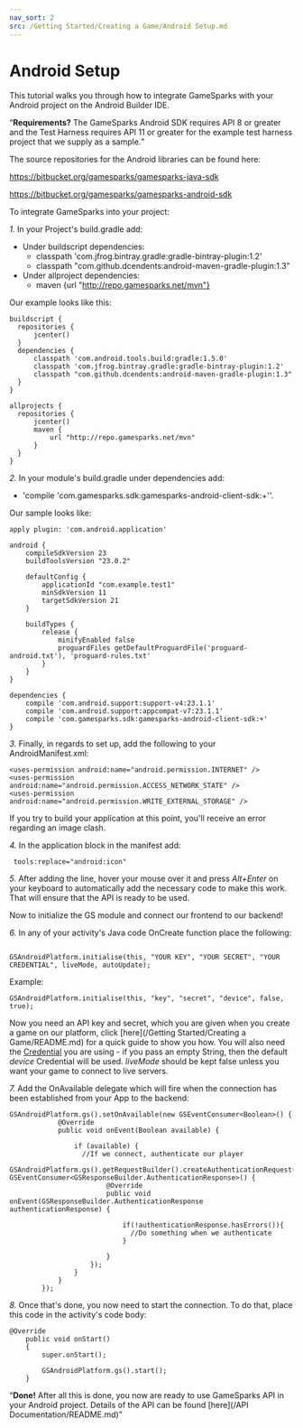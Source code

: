 ```yaml
---
nav_sort: 2
src: /Getting Started/Creating a Game/Android Setup.md
---
```


# Android Setup

This tutorial walks you through how to integrate GameSparks with your Android project on the Android Builder IDE.

<q>**Requirements?** The GameSparks Android SDK requires API 8 or greater and the Test Harness requires API 11 or greater for the example test harness project that we supply as a sample.</q>

The source repositories for the Android libraries can be found here:

https://bitbucket.org/gamesparks/gamesparks-java-sdk

https://bitbucket.org/gamesparks/gamesparks-android-sdk

To integrate GameSparks into your project:

*1.* In your Project's build.gradle add:
* Under buildscript dependencies:
  * classpath 'com.jfrog.bintray.gradle:gradle-bintray-plugin:1.2'
  * classpath "com.github.dcendents:android-maven-gradle-plugin:1.3"
* Under allproject dependencies:
  * maven {url "http://repo.gamesparks.net/mvn"}

Our example looks like this:

```
buildscript {
  repositories {
      jcenter()
  }
  dependencies {
      classpath 'com.android.tools.build:gradle:1.5.0'
      classpath 'com.jfrog.bintray.gradle:gradle-bintray-plugin:1.2'
      classpath "com.github.dcendents:android-maven-gradle-plugin:1.3"
  }
}

allprojects {
  repositories {
      jcenter()
      maven {
          url "http://repo.gamesparks.net/mvn"
      }
  }
}

```

*2.* In your module's build.gradle under dependencies add:
* 'compile 'com.gamesparks.sdk:gamesparks-android-client-sdk:+''.

Our sample looks like:

```
apply plugin: 'com.android.application'

android {
    compileSdkVersion 23
    buildToolsVersion "23.0.2"

    defaultConfig {
        applicationId "com.example.test1"
        minSdkVersion 11
        targetSdkVersion 21
    }

    buildTypes {
        release {
            minifyEnabled false
            proguardFiles getDefaultProguardFile('proguard-android.txt'), 'proguard-rules.txt'
        }
    }
}

dependencies {
    compile 'com.android.support:support-v4:23.1.1'
    compile 'com.android.support:appcompat-v7:23.1.1'
    compile 'com.gamesparks.sdk:gamesparks-android-client-sdk:+'
}

```

*3.* Finally, in regards to set up, add the following to your AndroidManifest.xml:

```
<uses-permission android:name="android.permission.INTERNET" />
<uses-permission android:name="android.permission.ACCESS_NETWORK_STATE" />
<uses-permission android:name="android.permission.WRITE_EXTERNAL_STORAGE" />

```

If you try to build your application at this point, you'll receive an error regarding an image clash.

*4.* In the application block in the manifest add:

```
 tools:replace="android:icon"

```

*5.* After adding the line, hover your mouse over it and press *Alt+Enter* on your keyboard to automatically add the necessary code to make this work. That will ensure that the API is ready to be used.

Now to initialize the GS module and connect our frontend to our backend!

*6.* In any of your activity's Java code OnCreate function place the following:

```

GSAndroidPlatform.initialise(this, "YOUR KEY", "YOUR SECRET", "YOUR CREDENTIAL", liveMode, autoUpdate);

```

Example:

```
GSAndroidPlatform.initialise(this, "key", "secret", "device", false, true);

```

Now you need an API key and secret, which you are given when you create a game on our platform, click [here](/Getting Started/Creating a Game/README.md) for a quick guide to show you how. You will also need the [Credential](/Documentation/Configurator/Credentials.md) you are using - if you pass an empty String, then the default *device* Credential will be used. *liveMode* should be kept false unless you want your game to connect to live servers.

*7.* Add the OnAvailable delegate which will fire when the connection has been established from your App to the backend:


```
GSAndroidPlatform.gs().setOnAvailable(new GSEventConsumer<Boolean>() {
            @Override
            public void onEvent(Boolean available) {

                if (available) {
                  //If we connect, authenticate our player
                    GSAndroidPlatform.gs().getRequestBuilder().createAuthenticationRequest().setUserName("username").setPassword("password").send(new GSEventConsumer<GSResponseBuilder.AuthenticationResponse>() {
                        @Override
                        public void onEvent(GSResponseBuilder.AuthenticationResponse authenticationResponse) {

                            if(!authenticationResponse.hasErrors()){
                              //Do something when we authenticate
                            }

                        }
                    });
                }
            }
        });

```


*8.* Once that's done, you now need to start the connection. To do that, place this code in the activity's code body:

```
@Override
	public void onStart()
	{
		super.onStart();

		GSAndroidPlatform.gs().start();
	}

```

<q>**Done!** After all this is done, you now are ready to use GameSparks API in your Android project. Details of the API can be found [here](/API Documentation/README.md)</q>
